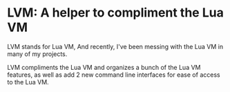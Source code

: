 # LVM: A helper to compliment the Lua VM
LVM stands for Lua VM, And recently, I've been messing with the Lua VM in many of my projects.

LVM compliments the Lua VM and organizes a bunch of the Lua VM features, as well as add 2 new command line interfaces for ease of access to the Lua VM.